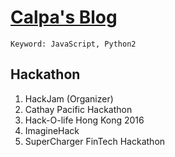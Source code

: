 # [Calpa's Blog](https://calpa.github.io/)
```
Keyword: JavaScript, Python2
```
## Hackathon
1. HackJam (Organizer)
1. Cathay Pacific Hackathon
1. Hack-O-life Hong Kong 2016
1. ImagineHack
1. SuperCharger FinTech Hackathon
